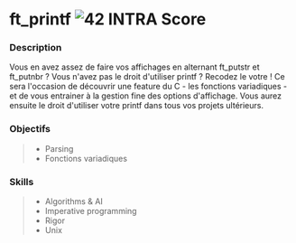 # ft_printf ![42 INTRA Score](https://img.shields.io/badge/%E2%9C%94-106-brightgreen.svg)

### Description
Vous en avez assez de faire vos affichages en alternant ft_putstr et ft_putnbr ? Vous n'avez pas le droit d'utiliser printf ? Recodez le votre ! Ce sera l'occasion de découvrir une feature du C - les fonctions variadiques - et de vous entrainer à la gestion fine des options d'affichage. Vous aurez ensuite le droit d'utiliser votre printf dans tous vos projets ultérieurs.

### Objectifs
> - Parsing
> - Fonctions variadiques

### Skills
> - Algorithms & AI
> - Imperative programming
> - Rigor
> - Unix
